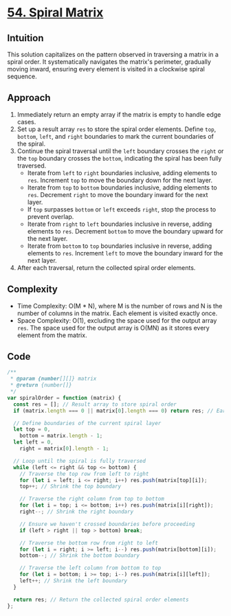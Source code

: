 # [54. Spiral Matrix](https://leetcode.com/problems/spiral-matrix/description/)

## Intuition

This solution capitalizes on the pattern observed in traversing a matrix in a spiral order. It systematically navigates the matrix's perimeter, gradually moving inward, ensuring every element is visited in a clockwise spiral sequence.

## Approach

1. Immediately return an empty array if the matrix is empty to handle edge cases.
2. Set up a result array `res` to store the spiral order elements. Define `top`, `bottom`, `left`, and `right` boundaries to mark the current boundaries of the spiral.
3. Continue the spiral traversal until the `left` boundary crosses the `right` or the `top` boundary crosses the `bottom`, indicating the spiral has been fully traversed.
   - Iterate from `left` to `right` boundaries inclusive, adding elements to `res`. Increment `top` to move the boundary down for the next layer.
   - Iterate from `top` to `bottom` boundaries inclusive, adding elements to `res`. Decrement `right` to move the boundary inward for the next layer.
   - If `top` surpasses `bottom` or `left` exceeds `right`, stop the process to prevent overlap.
   - Iterate from `right` to `left` boundaries inclusive in reverse, adding elements to `res`. Decrement `bottom` to move the boundary upward for the next layer.
   - Iterate from `bottom` to `top` boundaries inclusive in reverse, adding elements to `res`. Increment `left` to move the boundary inward for the next layer.
4. After each traversal, return the collected spiral order elements.

## Complexity

- Time Complexity: O(M \* N), where M is the number of rows and N is the number of columns in the matrix. Each element is visited exactly once.
- Space Complexity: O(1), excluding the space used for the output array `res`. The space used for the output array is O(MN) as it stores every element from the matrix.

## Code

```javascript
/**
 * @param {number[][]} matrix
 * @return {number[]}
 */
var spiralOrder = function (matrix) {
  const res = []; // Result array to store spiral order
  if (matrix.length === 0 || matrix[0].length === 0) return res; // Early exit for empty matrix

  // Define boundaries of the current spiral layer
  let top = 0,
    bottom = matrix.length - 1;
  let left = 0,
    right = matrix[0].length - 1;

  // Loop until the spiral is fully traversed
  while (left <= right && top <= bottom) {
    // Traverse the top row from left to right
    for (let i = left; i <= right; i++) res.push(matrix[top][i]);
    top++; // Shrink the top boundary

    // Traverse the right column from top to bottom
    for (let i = top; i <= bottom; i++) res.push(matrix[i][right]);
    right--; // Shrink the right boundary

    // Ensure we haven't crossed boundaries before proceeding
    if (left > right || top > bottom) break;

    // Traverse the bottom row from right to left
    for (let i = right; i >= left; i--) res.push(matrix[bottom][i]);
    bottom--; // Shrink the bottom boundary

    // Traverse the left column from bottom to top
    for (let i = bottom; i >= top; i--) res.push(matrix[i][left]);
    left++; // Shrink the left boundary
  }

  return res; // Return the collected spiral order elements
};
```
